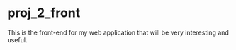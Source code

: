 # proj_2_front
This is the front-end for my web application that will be very interesting and useful.
